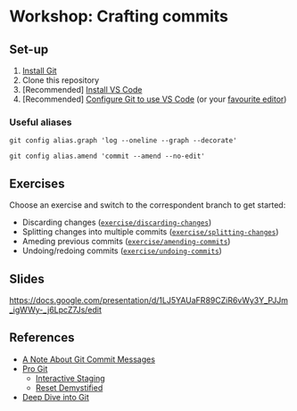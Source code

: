 # Workshop: Crafting commits

## Set-up

1. [Install Git][install_git]
1. Clone this repository
1. [Recommended] [Install VS Code][install_vscode]
1. [Recommended] [Configure Git to use VS Code][vscode_as_git_editor] (or your [favourite editor][git_editor])

### Useful aliases

```
git config alias.graph 'log --oneline --graph --decorate'
```

```
git config alias.amend 'commit --amend --no-edit'
```

## Exercises

Choose an exercise and switch to the correspondent branch to get started:

- Discarding changes ([`exercise/discarding-changes`][discarding_changes])
- Splitting changes into multiple commits ([`exercise/splitting-changes`][splitting_changes])
- Ameding previous commits ([`exercise/amending-commits`][amending_commits])
- Undoing/redoing commits ([`exercise/undoing-commits`][undoing_commits])

## Slides

<https://docs.google.com/presentation/d/1LJ5YAUaFR89CZiR6vWy3Y_PJJm_igWWy-_j6LpcZ7Js/edit>

## References

- [A Note About Git Commit Messages][commit_messages]
- [Pro Git][pro_git]
  - [Interactive Staging][interactive_staging]
  - [Reset Demystified][reset]
- [Deep Dive into Git][deep_dive_into_git]

[install_git]: https://www.atlassian.com/git/tutorials/install-git
[install_vscode]: https://code.visualstudio.com/
[vscode_as_git_editor]: https://code.visualstudio.com/docs/editor/versioncontrol#_vs-code-as-git-editor
[git_editor]: https://help.github.com/articles/associating-text-editors-with-git/
[discarding_changes]: https://github.com/alextercete/practical-git/tree/exercise/discarding-changes
[splitting_changes]: https://github.com/alextercete/practical-git/tree/exercise/splitting-changes
[amending_commits]: https://github.com/alextercete/practical-git/tree/exercise/amending-commits
[undoing_commits]: https://github.com/alextercete/practical-git/tree/exercise/undoing-commits
[commit_messages]: https://tbaggery.com/2008/04/19/a-note-about-git-commit-messages.html
[pro_git]: https://git-scm.com/book/en/v2
[interactive_staging]: https://git-scm.com/book/en/v2/Git-Tools-Interactive-Staging
[reset]: https://git-scm.com/book/en/v2/Git-Tools-Reset-Demystified
[deep_dive_into_git]: https://youtu.be/fBP18-taaNw